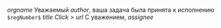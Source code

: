 $orgname$ 
Уважаемый *$author$*, 
ваша задача была принята к исполнению 
`$regNumber$` $title$
_Click >_ $url$
С уважением, *$assignee$*
